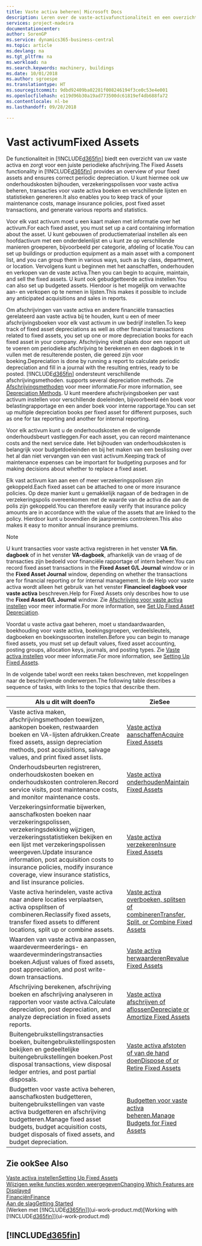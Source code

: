 ```yaml
---
title: Vaste activa beheren| Microsoft Docs
description: Leren over de vaste-activafunctionaliteit en een overzicht krijgen van hoe u met vaste activa werkt.
services: project-madeira
documentationcenter: 
author: SorenGP
ms.service: dynamics365-business-central
ms.topic: article
ms.devlang: na
ms.tgt_pltfrm: na
ms.workload: na
ms.search.keywords: machinery, buildings
ms.date: 10/01/2018
ms.author: sgroespe
ms.translationtype: HT
ms.sourcegitcommit: 9dbd92409ba02281f008246194f3ce0c53e4e001
ms.openlocfilehash: e119d96b30a19ad773500dc61819ef4db688fa72
ms.contentlocale: nl-be
ms.lasthandoff: 09/28/2018

---
```

# <a name="fixed-assets"></a><span data-ttu-id="c543b-103">Vast activum</span><span class="sxs-lookup"><span data-stu-id="c543b-103">Fixed Assets</span></span>
<span data-ttu-id="c543b-104">De functionaliteit in [!INCLUDE[d365fin](includes/d365fin_md.md)] biedt een overzicht van uw vaste activa en zorgt voor een juiste periodieke afschrijving.</span><span class="sxs-lookup"><span data-stu-id="c543b-104">The Fixed Assets functionality in [!INCLUDE[d365fin](includes/d365fin_md.md)] provides an overview of your fixed assets and ensures correct periodic depreciation.</span></span> <span data-ttu-id="c543b-105">U kunt hiermee ook uw onderhoudskosten bijhouden, verzekeringspolissen voor vaste activa beheren, transacties voor vaste activa boeken en verschillende lijsten en statistieken genereren.</span><span class="sxs-lookup"><span data-stu-id="c543b-105">It also enables you to keep track of your maintenance costs, manage insurance policies, post fixed asset transactions, and generate various reports and statistics.</span></span>

<span data-ttu-id="c543b-106">Voor elk vast activum moet u een kaart maken met informatie over het activum.</span><span class="sxs-lookup"><span data-stu-id="c543b-106">For each fixed asset, you must set up a card containing information about the asset.</span></span> <span data-ttu-id="c543b-107">U kunt gebouwen of productiemateriaal instellen als een hoofdactivum met een onderdelenlijst en u kunt ze op verschillende manieren groeperen, bijvoorbeeld per categorie, afdeling of locatie.</span><span class="sxs-lookup"><span data-stu-id="c543b-107">You can set up buildings or production equipment as a main asset with a component list, and you can group them in various ways, such as by class, department, or location.</span></span> <span data-ttu-id="c543b-108">Vervolgens kunt u beginnen met het aanschaffen, onderhouden en verkopen van de vaste activa.</span><span class="sxs-lookup"><span data-stu-id="c543b-108">Then you can begin to acquire, maintain, and sell the fixed assets.</span></span> <span data-ttu-id="c543b-109">U kunt ook gebudgetteerde activa instellen.</span><span class="sxs-lookup"><span data-stu-id="c543b-109">You can also set up budgeted assets.</span></span> <span data-ttu-id="c543b-110">Hierdoor is het mogelijk om verwachte aan- en verkopen op te nemen in lijsten.</span><span class="sxs-lookup"><span data-stu-id="c543b-110">This makes it possible to include any anticipated acquisitions and sales in reports.</span></span>

<span data-ttu-id="c543b-111">Om afschrijvingen van vaste activa en andere financiële transacties gerelateerd aan vaste activa bij te houden, kunt u een of meer afschrijvingsboeken voor elk vast activum in uw bedrijf instellen.</span><span class="sxs-lookup"><span data-stu-id="c543b-111">To keep track of fixed asset depreciations as well as other financial transactions related to fixed assets, you set up one or more depreciation books for each fixed asset in your company.</span></span> <span data-ttu-id="c543b-112">Afschrijving vindt plaats door een rapport uit te voeren om periodieke afschrijving te berekenen en een dagboek in te vullen met de resulterende posten, die gereed zijn voor boeking.</span><span class="sxs-lookup"><span data-stu-id="c543b-112">Depreciation is done by running a report to calculate periodic depreciation and fill in a journal with the resulting entries, ready to be posted.</span></span> [!INCLUDE[d365fin](includes/d365fin_md.md)] <span data-ttu-id="c543b-113">ondersteunt verschillende afschrijvingsmethoden.</span><span class="sxs-lookup"><span data-stu-id="c543b-113"> supports several depreciation methods.</span></span> <span data-ttu-id="c543b-114">Zie [Afschrijvingsmethoden](fa-depreciation-methods.md) voor meer informatie.</span><span class="sxs-lookup"><span data-stu-id="c543b-114">For more information, see [Depreciation Methods](fa-depreciation-methods.md).</span></span> <span data-ttu-id="c543b-115">U kunt meerdere afschrijvingsboeken per vast activum instellen voor verschillende doeleinden, bijvoorbeeld één boek voor belastingrapportage en een ander boek voor interne rapportage.</span><span class="sxs-lookup"><span data-stu-id="c543b-115">You can set up multiple depreciation books per fixed asset for different purposes, such as one for tax reporting and another for internal reporting.</span></span>

<span data-ttu-id="c543b-116">Voor elk activum kunt u de onderhoudskosten en de volgende onderhoudsbeurt vastleggen.</span><span class="sxs-lookup"><span data-stu-id="c543b-116">For each asset, you can record maintenance costs and the next service date.</span></span> <span data-ttu-id="c543b-117">Het bijhouden van onderhoudskosten is belangrijk voor budgetdoeleinden en bij het maken van een beslissing over het al dan niet vervangen van een vast activum.</span><span class="sxs-lookup"><span data-stu-id="c543b-117">Keeping track of maintenance expenses can be important for budgeting purposes and for making decisions about whether to replace a fixed asset.</span></span>

<span data-ttu-id="c543b-118">Elk vast activum kan aan een of meer verzekeringspolissen zijn gekoppeld.</span><span class="sxs-lookup"><span data-stu-id="c543b-118">Each fixed asset can be attached to one or more insurance policies.</span></span> <span data-ttu-id="c543b-119">Op deze manier kunt u gemakkelijk nagaan of de bedragen in de verzekeringspolis overeenkomen met de waarde van de activa die aan de polis zijn gekoppeld.</span><span class="sxs-lookup"><span data-stu-id="c543b-119">You can therefore easily verify that insurance policy amounts are in accordance with the value of the assets that are linked to the policy.</span></span> <span data-ttu-id="c543b-120">Hierdoor kunt u bovendien de jaarpremies controleren.</span><span class="sxs-lookup"><span data-stu-id="c543b-120">This also makes it easy to monitor annual insurance premiums.</span></span>

> [!NOTE]  
>   <span data-ttu-id="c543b-121">U kunt transacties voor vaste activa registreren in het venster **VA fin. dagboek** of in het venster **VA-dagboek**, afhankelijk van de vraag of de transacties zijn bedoeld voor financiële rapportage of intern beheer.</span><span class="sxs-lookup"><span data-stu-id="c543b-121">You can record fixed asset transactions in the **Fixed Asset G/L Journal** window or in the **Fixed Asset Journal** window, depending on whether the transactions are for financial reporting or for internal management.</span></span> <span data-ttu-id="c543b-122">In de Help voor vaste activa wordt alleen het gebruik van het venster **Financieel dagboek voor vaste activa** beschreven.</span><span class="sxs-lookup"><span data-stu-id="c543b-122">Help for Fixed Assets only describes how to use the **Fixed Asset G/L Journal** window.</span></span> <span data-ttu-id="c543b-123">Zie [Afschrijving voor vaste activa instellen](fa-how-setup-depreciation.md) voor meer informatie.</span><span class="sxs-lookup"><span data-stu-id="c543b-123">For more information, see [Set Up Fixed Asset Depreciation](fa-how-setup-depreciation.md).</span></span>

<span data-ttu-id="c543b-124">Voordat u vaste activa gaat beheren, moet u standaardwaarden, boekhouding voor vaste activa, boekingsgroepen, verdeelsleutels, dagboeken en boekingssoorten instellen.</span><span class="sxs-lookup"><span data-stu-id="c543b-124">Before you can begin to manage fixed assets, you must set up default values, fixed asset accounting, posting groups, allocation keys, journals, and posting types.</span></span> <span data-ttu-id="c543b-125">Zie [Vaste activa instellen](fa-setup.md) voor meer informatie.</span><span class="sxs-lookup"><span data-stu-id="c543b-125">For more information, see [Setting Up Fixed Assets](fa-setup.md).</span></span>

<span data-ttu-id="c543b-126">In de volgende tabel wordt een reeks taken beschreven, met koppelingen naar de beschrijvende onderwerpen.</span><span class="sxs-lookup"><span data-stu-id="c543b-126">The following table describes a sequence of tasks, with links to the topics that describe them.</span></span>

| <span data-ttu-id="c543b-127">Als u dit wilt doen</span><span class="sxs-lookup"><span data-stu-id="c543b-127">To</span></span> | <span data-ttu-id="c543b-128">Zie</span><span class="sxs-lookup"><span data-stu-id="c543b-128">See</span></span> |
| --- | --- |
| <span data-ttu-id="c543b-129">Vaste activa maken, afschrijvingsmethoden toewijzen, aankopen boeken, restwaarden boeken en VA-lijsten afdrukken.</span><span class="sxs-lookup"><span data-stu-id="c543b-129">Create fixed assets, assign depreciation methods, post acquisitions, salvage values, and print fixed asset lists.</span></span> |[<span data-ttu-id="c543b-130">Vaste activa aanschaffen</span><span class="sxs-lookup"><span data-stu-id="c543b-130">Acquire Fixed Assets</span></span>](fa-how-acquire.md) |
| <span data-ttu-id="c543b-131">Onderhoudsbeurten registreren, onderhoudskosten boeken en onderhoudskosten controleren.</span><span class="sxs-lookup"><span data-stu-id="c543b-131">Record service visits, post maintenance costs, and monitor maintenance costs.</span></span> |[<span data-ttu-id="c543b-132">Vaste activa onderhouden</span><span class="sxs-lookup"><span data-stu-id="c543b-132">Maintain Fixed Assets</span></span>](fa-how-maintain.md) |
| <span data-ttu-id="c543b-133">Verzekeringsinformatie bijwerken, aanschafkosten boeken naar verzekeringspolissen, verzekeringsdekking wijzigen, verzekeringsstatistieken bekijken en een lijst met verzekeringspolissen weergeven.</span><span class="sxs-lookup"><span data-stu-id="c543b-133">Update insurance information, post acquisition costs to insurance policies, modify insurance coverage, view insurance statistics, and list insurance policies.</span></span> |[<span data-ttu-id="c543b-134">Vaste activa verzekeren</span><span class="sxs-lookup"><span data-stu-id="c543b-134">Insure Fixed Assets</span></span>](fa-how-insure.md) |
| <span data-ttu-id="c543b-135">Vaste activa herindelen, vaste activa naar andere locaties verplaatsen, activa opsplitsen of combineren.</span><span class="sxs-lookup"><span data-stu-id="c543b-135">Reclassify fixed assets, transfer fixed assets to different locations, split up or combine assets.</span></span> |[<span data-ttu-id="c543b-136">Vaste activa overboeken, splitsen of combineren</span><span class="sxs-lookup"><span data-stu-id="c543b-136">Transfer, Split, or Combine Fixed Assets</span></span>](fa-how-trans-split-combine.md) |
| <span data-ttu-id="c543b-137">Waarden van vaste activa aanpassen, waardevermeerderings- en waardeverminderingstransacties boeken.</span><span class="sxs-lookup"><span data-stu-id="c543b-137">Adjust values of fixed assets, post appreciation, and post write-down transactions.</span></span> |[<span data-ttu-id="c543b-138">Vaste activa herwaarderen</span><span class="sxs-lookup"><span data-stu-id="c543b-138">Revalue Fixed Assets</span></span>](fa-how-revalue.md) |
| <span data-ttu-id="c543b-139">Afschrijving berekenen, afschrijving boeken en afschrijving analyseren in rapporten voor vaste activa.</span><span class="sxs-lookup"><span data-stu-id="c543b-139">Calculate depreciation, post depreciation, and  analyze depreciation in fixed assets reports.</span></span> |[<span data-ttu-id="c543b-140">Vaste activa afschrijven of aflossen</span><span class="sxs-lookup"><span data-stu-id="c543b-140">Depreciate or Amortize Fixed Assets</span></span>](fa-how-depreciate-amortize.md) |
| <span data-ttu-id="c543b-141">Buitengebruikstellingstransacties boeken, buitengebruikstellingsposten bekijken en gedeeltelijke buitengebruikstellingen boeken.</span><span class="sxs-lookup"><span data-stu-id="c543b-141">Post disposal transactions, view disposal ledger entries, and post partial disposals.</span></span> |[<span data-ttu-id="c543b-142">Vaste activa afstoten of van de hand doen</span><span class="sxs-lookup"><span data-stu-id="c543b-142">Dispose of or Retire Fixed Assets</span></span>](fa-how-dispose-retire.md) |
| <span data-ttu-id="c543b-143">Budgetten voor vaste activa beheren, aanschafkosten budgetteren, buitengebruikstellingen van vaste activa budgetteren en afschrijving budgetteren.</span><span class="sxs-lookup"><span data-stu-id="c543b-143">Manage fixed asset budgets, budget acquisition costs, budget disposals of fixed assets, and budget depreciation.</span></span> |[<span data-ttu-id="c543b-144">Budgetten voor vaste activa beheren.</span><span class="sxs-lookup"><span data-stu-id="c543b-144">Manage Budgets for Fixed Assets</span></span>](fa-how-manage-budgets.md) |

## <a name="see-also"></a><span data-ttu-id="c543b-145">Zie ook</span><span class="sxs-lookup"><span data-stu-id="c543b-145">See Also</span></span>
[<span data-ttu-id="c543b-146">Vaste activa instellen</span><span class="sxs-lookup"><span data-stu-id="c543b-146">Setting Up Fixed Assets</span></span>](fa-setup.md)  
[<span data-ttu-id="c543b-147">Wijzigen welke functies worden weergegeven</span><span class="sxs-lookup"><span data-stu-id="c543b-147">Changing Which Features are Displayed</span></span>](ui-experiences.md)  
[<span data-ttu-id="c543b-148">Financiën</span><span class="sxs-lookup"><span data-stu-id="c543b-148">Finance</span></span>](finance.md)  
[<span data-ttu-id="c543b-149">Aan de slag</span><span class="sxs-lookup"><span data-stu-id="c543b-149">Getting Started</span></span>](product-get-started.md)  
<span data-ttu-id="c543b-150">[Werken met [!INCLUDE[d365fin](includes/d365fin_md.md)]](ui-work-product.md)</span><span class="sxs-lookup"><span data-stu-id="c543b-150">[Working with [!INCLUDE[d365fin](includes/d365fin_md.md)]](ui-work-product.md)</span></span>

## [!INCLUDE[d365fin](includes/free_trial_md.md)]  
 

